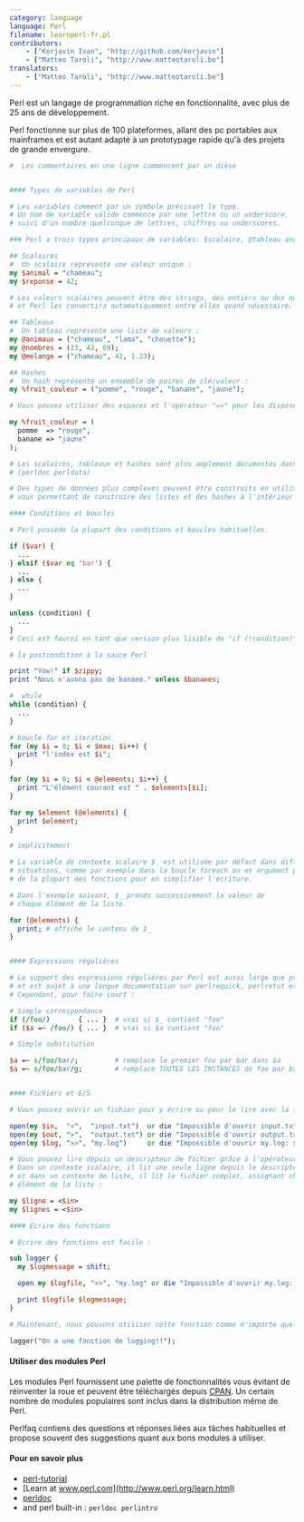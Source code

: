 ```yaml
---
category: language
language: Perl
filename: learnperl-fr.pl
contributors:
    - ["Korjavin Ivan", "http://github.com/korjavin"]
    - ["Matteo Taroli", "http://www.matteotaroli.be"]
translators:
    - ["Matteo Taroli", "http://www.matteotaroli.be"]
---
```

Perl est un langage de programmation riche en fonctionnalité, avec plus de 25 ans de développement.

Perl fonctionne sur plus de 100 plateformes, allant des pc portables aux mainframes et
est autant adapté à un prototypage rapide qu'à des projets de grande envergure.

```perl
#  Les commentaires en une ligne commencent par un dièse


#### Types de variables de Perl

# Les variables comment par un symbole précisant le type.
# Un nom de variable valide commence par une lettre ou un underscore,
# suivi d'un nombre quelconque de lettres, chiffres ou underscores.

### Perl a trois types principaux de variables: $scalaire, @tableau and %hash

## Scalaires
#  Un scalaire représente une valeur unique :
my $animal = "chameau";
my $reponse = 42;

# Les valeurs scalaires peuvent être des strings, des entiers ou des nombres à virgule flottante
# et Perl les convertira automatiquement entre elles quand nécessaire.

## Tableaux
#  Un tableau représente une liste de valeurs :
my @animaux = ("chameau", "lama", "chouette");
my @nombres = (23, 42, 69);
my @melange = ("chameau", 42, 1.23);

## Hashes
#  Un hash représente un ensemble de paires de clé/valeur :
my %fruit_couleur = ("pomme", "rouge", "banane", "jaune");

# Vous pouvez utiliser des espaces et l'opérateur "=>" pour les disposer plus joliment :

my %fruit_couleur = (
  pomme  => "rouge",
  banane => "jaune"
);

# Les scalaires, tableaux et hashes sont plus amplement documentés dans le perldata
# (perldoc perldata)

# Des types de données plus complexes peuvent être construits en utilisant des références,
# vous permettant de construire des listes et des hashes à l'intérieur d'autres listes et hashes.

#### Conditions et boucles

# Perl possède la plupart des conditions et boucles habituelles.

if ($var) {
  ...
} elsif ($var eq 'bar') {
  ...
} else {
  ...
}

unless (condition) {
  ...
}
# Ceci est fourni en tant que version plus lisible de "if (!condition)"

# la postcondition à la sauce Perl

print "Yow!" if $zippy;
print "Nous n'avons pas de banane." unless $bananes;

#  while
while (condition) {
  ...
}

# boucle for et iteration
for (my $i = 0; $i < $max; $i++) {
  print "l'index est $i";
}

for (my $i = 0; $i < @elements; $i++) {
  print "L'élément courant est " . $elements[$i];
}

for my $element (@elements) {
  print $element;
}

# implicitement

# La variable de contexte scalaire $_ est utilisée par défaut dans différentes
# situations, comme par exemple dans la boucle foreach ou en argument par défaut
# de la plupart des fonctions pour en simplifier l'écriture.

# Dans l'exemple suivant, $_ prends successivement la valeur de
# chaque élément de la liste.

for (@elements) {
  print; # affiche le contenu de $_
}


#### Expressions régulières

# Le support des expressions régulières par Perl est aussi large que profond
# et est sujet à une longue documentation sur perlrequick, perlretut et ailleurs.
# Cependant, pour faire court :

# Simple correspondance
if (/foo/)       { ... }  # vrai si $_ contient "foo"
if ($a =~ /foo/) { ... }  # vrai si $a contient "foo"

# Simple substitution

$a =~ s/foo/bar/;         # remplace le premier foo par bar dans $a
$a =~ s/foo/bar/g;        # remplace TOUTES LES INSTANCES de foo par bar dans $a


#### Fichiers et E/S

# Vous pouvez ouvrir un fichier pour y écrire ou pour le lire avec la fonction "open()".

open(my $in,  "<",  "input.txt")  or die "Impossible d'ouvrir input.txt: $!";
open(my $out, ">",  "output.txt") or die "Impossible d'ouvrir output.txt: $!";
open(my $log, ">>", "my.log")     or die "Impossible d'ouvrir my.log: $!";

# Vous pouvez lire depuis un descripteur de fichier grâce à l'opérateur "<>".
# Dans un contexte scalaire, il lit une seule ligne depuis le descripteur de fichier
# et dans un contexte de liste, il lit le fichier complet, assignant chaque ligne à un
# élément de la liste :

my $ligne = <$in>
my $lignes = <$in>

#### Ecrire des fonctions

# Ecrire des fonctions est facile :

sub logger {
  my $logmessage = shift;

  open my $logfile, ">>", "my.log" or die "Impossible d'ouvrir my.log: $!";

  print $logfile $logmessage;
}

# Maintenant, nous pouvons utiliser cette fonction comme n'importe quelle fonction intégrée :

logger("On a une fonction de logging!!");
```

#### Utiliser des modules Perl

Les modules Perl fournissent une palette de fonctionnalités vous évitant de réinventer la roue et peuvent être téléchargés depuis [CPAN](http://www.cpan.org/). Un certain nombre de modules populaires sont inclus dans la distribution même de Perl.

Perlfaq contiens des questions et réponses liées aux tâches habituelles et propose souvent des suggestions quant aux bons modules à utiliser.

#### Pour en savoir plus

 - [perl-tutorial](http://perl-tutorial.org/)
 - [Learn at www.perl.com](http://www.perl.org/learn.html)
 - [perldoc](http://perldoc.perl.org/)
 - and perl built-in : `perldoc perlintro`
